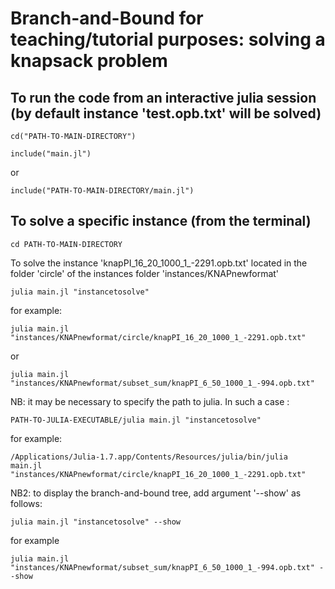 
# Branch-and-Bound for teaching/tutorial purposes: solving a knapsack problem

## To run the code from an interactive julia session (by default instance 'test.opb.txt' will be solved)

`cd("PATH-TO-MAIN-DIRECTORY")`

`include("main.jl")`

or

`include("PATH-TO-MAIN-DIRECTORY/main.jl")`

## To solve a specific instance (from the terminal)

`cd PATH-TO-MAIN-DIRECTORY`

To solve the instance 'knapPI_16_20_1000_1_-2291.opb.txt' located in the folder 'circle' of the instances folder 'instances/KNAPnewformat'

`julia main.jl "instancetosolve"`

for example:

`julia main.jl "instances/KNAPnewformat/circle/knapPI_16_20_1000_1_-2291.opb.txt"`

or

`julia main.jl "instances/KNAPnewformat/subset_sum/knapPI_6_50_1000_1_-994.opb.txt"`

NB: it may be necessary to specify the path to julia. In such a case :

`PATH-TO-JULIA-EXECUTABLE/julia main.jl "instancetosolve"`

for example:

`/Applications/Julia-1.7.app/Contents/Resources/julia/bin/julia  main.jl "instances/KNAPnewformat/circle/knapPI_16_20_1000_1_-2291.opb.txt"`

NB2: to display the branch-and-bound tree, add argument '--show' as follows:

`julia main.jl "instancetosolve" --show`

for example

`julia main.jl "instances/KNAPnewformat/subset_sum/knapPI_6_50_1000_1_-994.opb.txt" --show`
